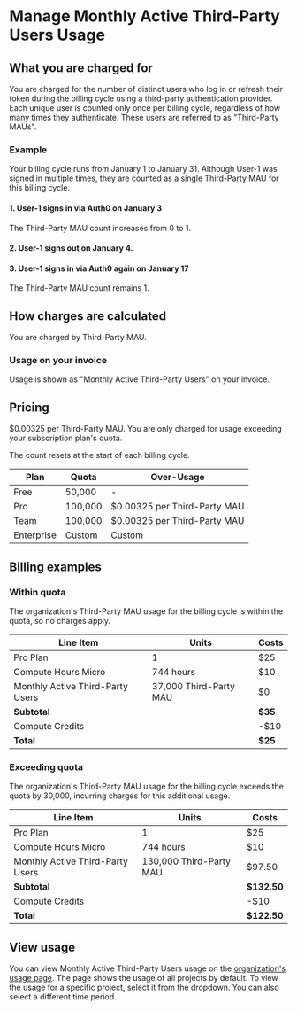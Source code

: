 # Manage Monthly Active Third-Party Users Usage

## What you are charged for

You are charged for the number of distinct users who log in or refresh their token during the billing cycle using a third-party authentication provider. Each unique user is counted only once per billing cycle, regardless of how many times they authenticate. These users are referred to as "Third-Party MAUs".

### Example

Your billing cycle runs from January 1 to January 31. Although User-1 was signed in multiple times, they are counted as a single Third-Party MAU for this billing cycle.

#### 1. User-1 signs in via Auth0 on January 3

The Third-Party MAU count increases from 0 to 1.

#### 2. User-1 signs out on January 4.

#### 3. User-1 signs in via Auth0 again on January 17

The Third-Party MAU count remains 1.

## How charges are calculated

You are charged by Third-Party MAU.

### Usage on your invoice

Usage is shown as "Monthly Active Third-Party Users" on your invoice.

## Pricing

$0.00325 per Third-Party MAU. You are only charged for usage exceeding your subscription plan's quota.

The count resets at the start of each billing cycle.

| Plan | Quota | Over-Usage |
| --- | --- | --- |
| Free | 50,000 | - |
| Pro | 100,000 | $0.00325 per Third-Party MAU |
| Team | 100,000 | $0.00325 per Third-Party MAU |
| Enterprise | Custom | Custom |

## Billing examples

### Within quota

The organization's Third-Party MAU usage for the billing cycle is within the quota, so no charges apply.

| Line Item | Units | Costs |
| --- | --- | --- |
| Pro Plan | 1 | $25 |
| Compute Hours Micro | 744 hours | $10 |
| Monthly Active Third-Party Users | 37,000 Third-Party MAU | $0 |
| **Subtotal** |  | **$35** |
| Compute Credits |  | -$10 |
| **Total** |  | **$25** |

### Exceeding quota

The organization's Third-Party MAU usage for the billing cycle exceeds the quota by 30,000, incurring charges for this additional usage.

| Line Item | Units | Costs |
| --- | --- | --- |
| Pro Plan | 1 | $25 |
| Compute Hours Micro | 744 hours | $10 |
| Monthly Active Third-Party Users | 130,000 Third-Party MAU | $97.50 |
| **Subtotal** |  | **$132.50** |
| Compute Credits |  | -$10 |
| **Total** |  | **$122.50** |

## View usage

You can view Monthly Active Third-Party Users usage on the [organization's usage page](https://supabase.com/dashboard/org/_/usage). The page shows the usage of all projects by default. To view the usage for a specific project, select it from the dropdown. You can also select a different time period.
